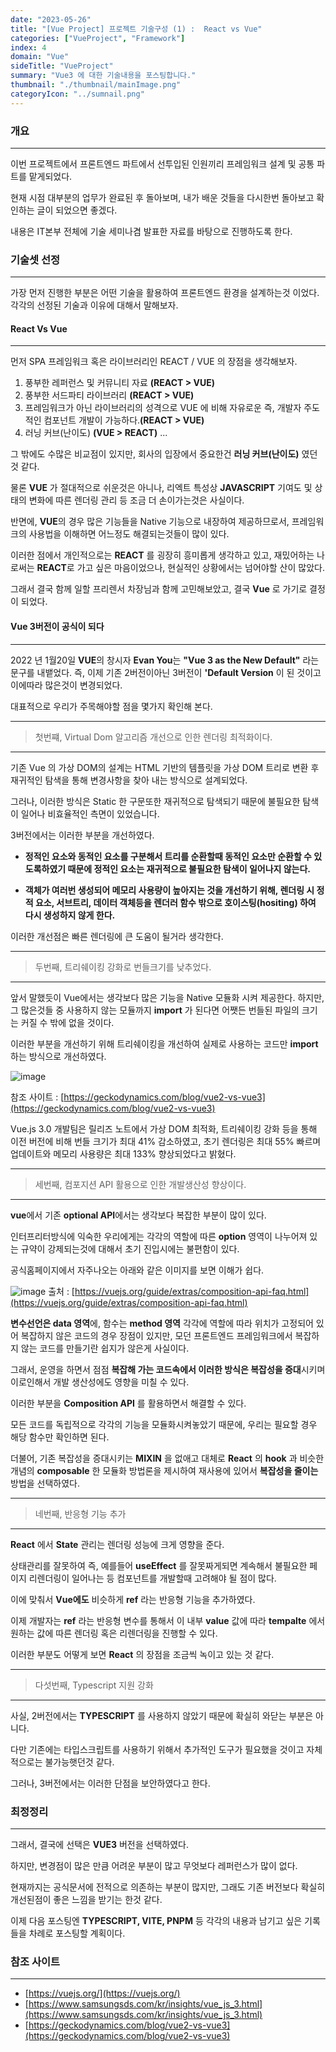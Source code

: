 ```yaml
---
date: "2023-05-26"
title: "[Vue Project] 프로젝트 기술구성 (1) :  React vs Vue"
categories: ["VueProject", "Framework"]
index: 4
domain: "Vue"
sideTitle: "VueProject"
summary: "Vue3 에 대한 기술내용을 포스팅합니다."
thumbnail: "./thumbnail/mainImage.png"
categoryIcon: "../sumnail.png"
---
```


<div>

</div>

### 개요
---

이번 프로젝트에서 프론트엔드 파트에서 선투입된 인원끼리 프레임워크 설계 및 공통 파트를 맡게되었다.

현재 시점 대부분의 업무가 완료된 후 돌아보며, 내가 배운 것들을 다시한번 돌아보고 확인하는 글이 되었으면 좋겠다.

내용은 IT본부 전체에 기술 세미나겸 발표한 자료를 바탕으로 진행하도록 한다.

### 기술셋 선정
---

가장 먼저 진행한 부분은 어떤 기술을 활용하여 프론트엔드 환경을 설계하는것 이었다.
각각의 선정된 기술과 이유에 대해서 말해보자.

#### React Vs Vue
---

먼저 SPA 프레임워크 혹은 라이브러리인 REACT / VUE 의 장점을 생각해보자.

1. 풍부한 레퍼런스 및 커뮤니티 자료 **(REACT > VUE)**
2. 풍부한 서드파티 라이브러리 **(REACT > VUE)**
3. 프레임워크가 아닌 라이브러리의 성격으로 VUE 에 비해 자유로운 즉, 개발자 주도적인 컴포넌트 개발이 가능하다.**(REACT > VUE)**
4. 러닝 커브(난이도) **(VUE > REACT)**
...

그 밖에도 수많은 비교점이 있지만, 회사의 입장에서 중요한건 **러닝 커브(난이도)** 였던것 같다.

물론 **VUE** 가 절대적으로 쉬운것은 아니나, 리엑트 특성상 **JAVASCRIPT** 기여도 및 상태의 변화에 따른 렌더링 관리 등 조금 더 손이가는것은 사실이다.

반면에, **VUE**의 경우 많은 기능들을 Native 기능으로 내장하여 제공하므로서, 프레임워크의 사용법을 이해하면 어느정도 해결되는것들이 많이 있다.

이러한 점에서 개인적으로는 **REACT** 를 굉장히 흥미롭게 생각하고 있고, 재밌어하는 나로써는 **REACT**로 가고 싶은 마음이었으나, 현실적인 상황에서는 넘어야할 산이 많았다.

그래서 결국 함께 일할 프리렌서 차장님과 함께 고민해보았고, 결국 **Vue** 로 가기로 결정이 되었다.

#### Vue 3버전이 공식이 되다
---

2022 년 1월20일 **VUE**의 창시자 **Evan You**는 **"Vue 3 as the New Default"** 라는 문구를 내뱉었다.
즉, 이제 기존 2버전이아닌 3버전이 **'Default Version** 이 된 것이고 이에따라 많은것이 변경되었다.

대표적으로 우리가 주목해야할 점을 몇가지 확인해 본다.

---
> 첫번쨰, Virtual Dom 알고리즘 개선으로 인한 렌더링 최적화이다.
---
기존 Vue 의 가상 DOM의 설계는 HTML 기반의 템플릿을 가상 DOM 트리로 변환 후 재귀적인 탐색을 통해 변경사항을 찾아 내는 방식으로 설계되었다.

그러나, 이러한 방식은 Static 한 구문또한 재귀적으로 탐색되기 때문에 불필요한 탐색이 일어나 비효율적인 측면이 있었습니다.

3버전에서는 이러한 부분을 개선하였다.

- **정적인 요소와 동적인 요소를 구분해서 트리를 순환할때 동적인 요소만 순환할 수 있도록하였기 때문에 정적인 요소는 재귀적으로 불필요한 탐색이 일어나지 않는다.**

- **객체가 여러번 생성되어 메모리 사용량이 높아지는 것을 개선하기 위해, 렌더링 시 정적 요소, 서브트리, 데이터 객체등을 렌더러 함수 밖으로 호이스팅(hositing) 하여 다시 생성하지 않게 한다.**

이러한 개선점은 빠른 렌더링에 큰 도움이 될거라 생각한다.

---
> 두번째, 트리쉐이킹 강화로 번들크기를 낮추었다.
---
앞서 말했듯이 Vue에서는 생각보다 많은 기능을 Native 모듈화 시켜 제공한다.
하지만, 그 많은것들 중 사용하지 않는 모듈까지 **import** 가 된다면 어쨋든 번들된 파일의 크기는 커질 수 밖에 없을 것이다.

이러한 부분을 개선하기 위해 트리쉐이킹을 개선하여 실제로 사용하는 코드만 **import** 하는 방식으로 개선하였다.

![image](https://github.com/jjou33/jjou33/assets/56063287/8c0491ff-8b92-44a9-b0ce-7936720d46a6)

참조 사이트 : [https://geckodynamics.com/blog/vue2-vs-vue3](https://geckodynamics.com/blog/vue2-vs-vue3)

Vue.js 3.0 개발팀은 릴리즈 노트에서 가상 DOM 최적화, 트리쉐이킹 강화 등을 통해 이전 버전에 비해 번들 크기가 최대 41% 감소하였고, 초기 렌더링은 최대 55% 빠르며 업데이트와 메모리 사용량은 최대 133% 향상되었다고 밝혔다.

---
> 세번째, 컴포지션 API 활용으로 인한 개발생산성 향상이다.
---

**vue**에서 기존 **optional API**에서는 생각보다 복잡한 부분이 많이 있다.

인터프리터방식에 익숙한 우리에게는 각각의 역할에 따른 **option** 영역이 나누어져 있는 규약이 강제되는것에 대해서 초기 진입시에는 불편함이 있다.

공식홈페이지에서 자주나오는 아래와 같은 이미지를 보면 이해가 쉽다.

![image](https://github.com/jjou33/jjou33/assets/56063287/0bdb558e-5223-460f-805f-00ff262e1c1c)
출처 : [https://vuejs.org/guide/extras/composition-api-faq.html](https://vuejs.org/guide/extras/composition-api-faq.html)

**변수선언은 data 영역**에, 함수는 **method 영역** 각각에 역할에 따라 위치가 고정되어 있어 복잡하지 않은 코드의 경우 장점이 있지만, 모던 프론트엔드 프레임워크에서 복잡하지 않는 코드를 만들기란 쉽지가 않은게 사실이다.

그래서, 운영을 하면서 점점 **복잡해 가는 코드속에서 이러한 방식은 복잡성을 증대**시키며 이로인해서 개발 생산성에도 영향을 미칠 수 있다.

이러한 부분을 **Composition API** 를 활용하면서 해결할 수 있다.

모든 코드를 독립적으로 각각의 기능을 모듈화시켜놓았기 때문에, 우리는 필요할 경우 해당 함수만 확인하면 된다.

더불어, 기존 복잡성을 증대시키는 **MIXIN** 을 없애고 대체로 **React** 의 **hook** 과 비슷한 개념의 **composable** 한 모듈화 방법론을 제시하여 재사용에 있어서 **복잡성을 줄이는** 방법을 선택하였다.

---
> 네번째, 반응형 기능 추가
---

**React** 에서 **State** 관리는 렌더링 성능에 크게 영향을 준다.

상태관리를 잘못하여 즉, 예를들어 **useEffect** 를 잘못짜게되면 계속해서 불필요한 페이지 리렌더링이 일어나는 등 컴포넌트를 개발할때 고려해야 될 점이 많다.

이에 맞춰서 **Vue에도** 비슷하게 **ref** 라는 반응형 기능을 추가하였다.

이제 개발자는 **ref** 라는 반응형 변수를 통해서 이 내부 **value** 값에 따라 **tempalte** 에서 원하는 값에 따른 렌더링 혹은 리렌더링을 진행할 수 있다.

이러한 부분도 어떻게 보면 **React** 의 장점을 조금씩 녹이고 있는 것 같다.

---
> 다섯번째, Typescript 지원 강화
---

사실, 2버전에서는 **TYPESCRIPT** 를 사용하지 않았기 때문에 확실히 와닫는 부분은 아니다.

다만 기존에는 타입스크립트를 사용하기 위해서 추가적인 도구가 필요했을 것이고 자체적으로는 불가능햇던것 같다.

그러나, 3버전에서는 이러한 단점을 보안하였다고 한다.

### 최정정리
---

그래서, 결국에 선택은 **VUE3** 버전을 선택하였다.

하지만, 변경점이 많은 만큼 어려운 부분이 많고 무엇보다 레퍼런스가 많이 없다.

현재까지는 공식문서에 전적으로 의존하는 부분이 많지만, 그래도 기존 버전보다 확실히 개선된점이 좋은 느낌을 받기는 한것 같다.

이제 다음 포스팅엔 **TYPESCRIPT, VITE, PNPM** 등 각각의 내용과 남기고 싶은 기록들을 차례로 포스팅할 계획이다.

### 참조 사이트
---

- [https://vuejs.org/](https://vuejs.org/)
- [https://www.samsungsds.com/kr/insights/vue_js_3.html](https://www.samsungsds.com/kr/insights/vue_js_3.html)
- [https://geckodynamics.com/blog/vue2-vs-vue3](https://geckodynamics.com/blog/vue2-vs-vue3)